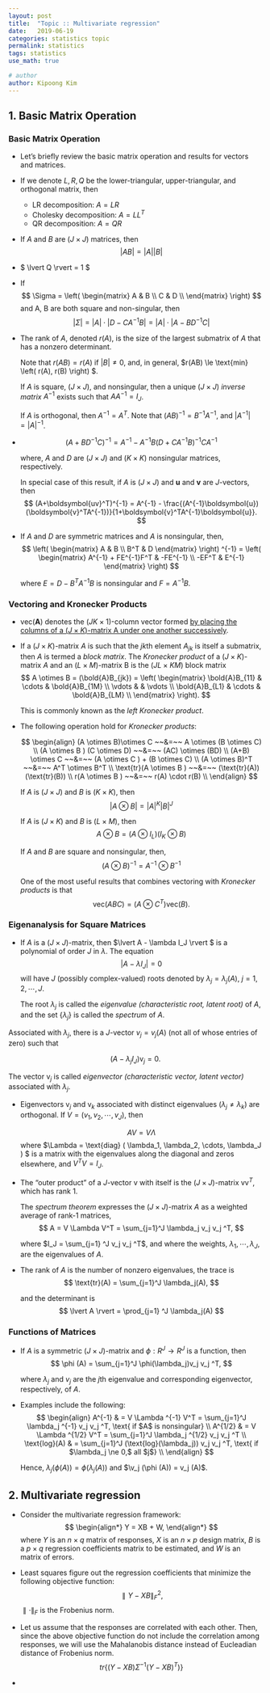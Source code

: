 ```yaml
---
layout: post
title:  "Topic :: Multivariate regression"
date:   2019-06-19
categories: statistics topic
permalink: statistics
tags: statistics
use_math: true

# author
author: Kipoong Kim
---
```


<!-- more -->



## 1. Basic Matrix Operation

### Basic Matrix Operation

- Let’s briefly review the basic matrix operation and results for vectors and matrices.



- If we denote $L, R, Q$ be the lower-triangular, upper-triangular, and orthogonal matrix, then
  - LR decomposition: $A = LR$
  - Cholesky decomposition: $A = LL^T$
  - QR decomposition: $A = QR$
  
- If $A$ and $B$ are $(J \times J)$ matrices, then
  $$
  \lvert AB \rvert = \lvert A \rvert \lvert B \rvert
  $$
  
- $ \lvert Q \rvert = 1 $
  
- If 
  $$
  \Sigma = \left( \begin{matrix} A & B \\ C & D \\ 
  \end{matrix} \right)
  $$
and A, B are both square and non-singular, then
  $$
  \lvert \Sigma \rvert = \lvert A \rvert \cdot \lvert D-CA^{-1}B \rvert = \lvert A \rvert \cdot \lvert A-BD^{-1}C \rvert
  $$
  
- The rank of $A$, denoted $r(A)$, is the size of the largest submatrix of $A$ that has a nonzero determinant.

  Note that $r(AB) = r(A)$ if $\lvert B \rvert \ne 0$, and, in general, $r(AB) \le \text{min} \left( r(A), r(B) \right) $.

  If $A$ is square, $(J \times J)$, and nonsingular, then a unique $(J \times J)$ *inverse matrix* $A^{-1}$ exists such that $AA^{-1}=I_J$. 

  If $A$ is orthogonal, then $A^{-1}=A^T$. 
  Note that $(AB)^{-1}=B^{-1}A^{-1}$, and $\lvert A^{-1} \rvert = \lvert A \rvert ^{-1}$.

- $$
  (A+BD^{-1}C)^{-1} = A^{-1} - A^{-1}B(D+CA^{-1}B)^{-1}CA^{-1}
  $$

  

  where, $A$ and $D$ are $(J \times J)$ and $(K \times K)$ nonsingular matrices, respectively.
  
  In special case of this result, if $A$ is $(J \times J)$ and **u** and **v** are $J$-vectors, then
  $$
(A+\boldsymbol{uv}^T)^{-1} = A^{-1} - \frac{(A^{-1}\boldsymbol{u})(\boldsymbol{v}^TA^{-1})}{1+\boldsymbol{v}^TA^{-1}\boldsymbol{u}}.
  $$
  
- If $A$ and $D$ are symmetric matrices and $A$ is nonsingular, then,
  $$
  \left( \begin{matrix}
  A & B \\ B^T & D
  \end{matrix} \right) ^{-1} = 
  \left( \begin{matrix}
  A^{-1} + FE^{-1}F^T & -FE^{-1} \\ -EF^T & E^{-1}
  \end{matrix} \right)
  $$
  
  
  where $E = D-B^T A^{-1} B$ is nonsingular and $F = A^{-1} B$.

### Vectoring and Kronecker Products

- vec(**A**) denotes the $(JK \times 1)$-column vector formed <u>by placing the columns of a $(J\times K)$-matrix A under one another successively</u>.
  
- If a $(J \times K)$-matrix $A$ is such that the $jk$th element $A_{jk}$ is itself a submatrix, then $A$ is termed a *block matrix*. 
  The *Kronecker product* of a $(J \times K)$-matrix $A$ and an $(L \times M)$-matrix B is the $(JL \times KM)$ block matrix
  $$
  A \otimes B = (\bold{A}B_{jk}) = 
   \left( \begin{matrix} 
   \bold{A}B_{11} & \cdots & \bold{A}B_{1M} \\ 
   \vdots & & \vdots \\
   \bold{A}B_{L1} & \cdots & \bold{A}B_{LM} \\
   \end{matrix} \right).
  $$

  
  This is commonly known as the *left Kronecker product*.
  
- The following operation hold for *Kronecker products*:
  
  $$
  \begin{align}
  (A \otimes B)\otimes C ~~&=~~ A \otimes (B \otimes C) \\
  (A \otimes B ) (C \otimes D) ~~&=~~ (AC) \otimes (BD) \\
  (A+B) \otimes C ~~&=~~ (A \otimes C ) + (B \otimes C) \\
  (A \otimes B)^T ~~&=~~ A^T \otimes B^T \\
  \text{tr}(A \otimes B ) ~~&=~~ (\text{tr}(A))(\text{tr}(B)) \\
  r(A \otimes B ) ~~&=~~ r(A) \cdot r(B) \\
  \end{align}
  $$
  
  If $A$ is $(J \times J)$ and $B$ is $(K \times K)$, then
  $$
  \lvert A \otimes B \rvert = \lvert A \rvert ^K \lvert B \rvert ^J
  $$
  
  If $A$ is $(J \times K)$ and $B$ is $(L \times M)$, then
  $$
  A \otimes B = (A \otimes I_L ) ( I_K \otimes B )
  $$
  
  If $A$ and $B$ are square and nonsingular, then, 
  $$
  (A \otimes B)^{-1} = A^{-1} \otimes B^{-1}
  $$
  
  One of the most useful results that combines vectoring with *Kronecker products* is that
  $$
  \text{vec}(ABC) = (A \otimes C^T ) \text{vec}(B).
  $$



### Eigenanalysis for Square Matrices

- If $A$ is a $(J \times J)$-matrix, then $\lvert A - \lambda I_J \rvert $ is a polynomial of order $J$ in $\lambda$. 
  The equation 
  $$
  \lvert A - \lambda I_J \rvert = 0
  $$
  will have $J$ (possibly complex-valued) roots denoted by $\lambda_j = \lambda_j (A), ~ j=1, 2, \cdots, J$. 
  
  The root $\lambda_j$ is called the *eigenvalue (characteristic root, latent root)* of $A$, and the set $\{\lambda_j \}$ is called the *spectrum* of $A$. 
  

Associated with $\lambda_j$, there is a $J$-vector $v_j=v_j(A)$ (not all of whose entries of zero) such that

$$
  (A - \lambda_j I_J) \text{v}_j = 0.
$$

  The vector $\text{v}_j$ is called *eigenvector (characteristic vector, latent vector)* associated with $\lambda_j$. 

- Eigenvectors $\text{v}_j$ and $\text{v}_k$ associated with distinct eigenvalues $(\lambda_j \ne \lambda_k)$ are orthogonal. 
  If $V = (v_1, v_2, \cdots, v_J)$, then
  
  $$
  AV = V\Lambda
$$
  where $\Lambda = \text{diag} ( \lambda_1, \lambda_2, \cdots, \lambda_J ) $ is a matrix with the eigenvalues along the diagonal and zeros elsewhere, and $V^T V = I_J$.
  
  
- The “outer product” of a $J$-vector $\text{v}$ with itself is the $(J\times J)$-matrix $\text{v} \text{v}^T$, which has rank 1.

  The *spectrum theorem* expresses the $(J\times J)$-matrix $A$ as a weighted average of rank-1 matrices, 
$$
  A = V \Lambda V^T = \sum_{j=1}^J \lambda_j v_j v_j ^T,
$$
  

  where $I_J = \sum_{j=1} ^J v_j v_j ^T$, and where the weights, $\lambda_1, \cdots, \lambda_J$, are the eigenvalues of $A$.
  

- The rank of $A$ is the number of nonzero eigenvalues, the trace is
$$
  \text{tr}(A) = \sum_{j=1}^J \lambda_j(A),
$$
  
  
  and the determinant is
$$
  \lvert A \rvert = \prod_{j=1} ^J \lambda_j(A)
$$
### Functions of Matrices

- If $A$ is a symmetric $(J\times J)$-matrix and $\phi : R^J \rightarrow R^J$ is a function, then
$$
  \phi (A) = \sum_{j=1}^J \phi(\lambda_j)v_j v_j ^T,
$$
  

  where $\lambda_j$ and $v_j$ are the $j$th eigenvalue and corresponding eigenvector, respectively, of $A$.
  
  
  
- Examples include the following:
$$
  \begin{align}
  A^{-1} & = V \Lambda ^{-1} V^T = \sum_{j=1}^J \lambda_j ^{-1} v_j v_j ^T, \text{ if $A$ is nonsingular} \\
  A^{1/2} & = V \Lambda ^{1/2} V^T = \sum_{j=1}^J \lambda_j ^{1/2} v_j v_j ^T \\
  \text{log}(A) & = \sum_{j=1}^J (\text{log}(\lambda_j)) v_j v_j ^T, \text{ if $\lambda_j \ne 0,$ all $j$} \\
  \end{align}
$$
  
  
  Hence, $\lambda_j (\phi (A)) = \phi ( \lambda_j (A) )$ and $\v_j (\phi (A)) = v_j (A)$. 





## 2. Multivariate regression

- Consider the multivariate regression framework:
$$
  \begin{align*}
  Y = XB + W,
  \end{align*}
$$
  where $Y$ is an $n \times q$ matrix of responses, $X$ is an $n \times p$ design matrix, $B$ is a $p \times q$ regression coefficients matrix to be estimated, and $W$ is an matrix of errors.

  
- Least squares figure out the regression coefficients that minimize the following objective function:
$$
  \parallel Y-XB \parallel_F^2,
$$
  $\parallel \cdot \parallel_F$ is the Frobenius norm. 

  
  
- Let us assume that the responses are correlated with each other. Then, since the above objective function do not include the correlation among responses, we will use the Mahalanobis distance instead of Eucleadian distance of Frobenius norm.
$$
  tr \left\{ (Y-XB)\Sigma^{-1} (Y-XB)^T ) \right\}
  $$

- 

